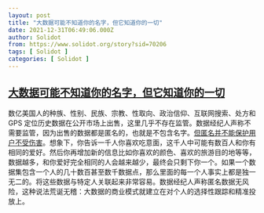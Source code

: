 ```yaml
---
layout: post
title: "大数据可能不知道你的名字，但它知道你的一切"
date: 2021-12-31T06:49:06.000Z
author: Solidot
from: https://www.solidot.org/story?sid=70206
tags: [ Solidot ]
categories: [ Solidot ]
---
```

<!--1640933346000-->
[大数据可能不知道你的名字，但它知道你的一切](https://www.solidot.org/story?sid=70206)
------

<div>
数亿美国人的种族、性别、民族、宗教、性取向、政治信仰、互联网搜索、处方和 GPS 定位历史数据在公开市场上出售，这里几乎不存在监管。数据经纪人声称不需要监管，因为出售的数据都是匿名的，也就是不包含名字。<a href="https://www.wired.com/story/big-data-may-not-know-your-name-but-it-knows-everything-else/">但匿名并不能保护用户不受伤害</a>。想象下，你告诉一千人你喜欢吃意面，这千人中可能有数百人和你有相同的爱好。然后你再增加新的信息比如你喜欢的颜色、喜欢的旅游目的地等等，数据越多，和你爱好完全相同的人会越来越少，最终会只剩下你一个。如果一个数据集包含一个人的几十数百甚至数千数据点，那么里面的每一个人事实上都是独一无二的。将这些数据与特定人关联起来非常容易。数据经纪人声称匿名数据无风险，这种说法荒诞无稽：大数据的商业模式就建立在对个人的选择性跟踪和精准投放上。
</div>
